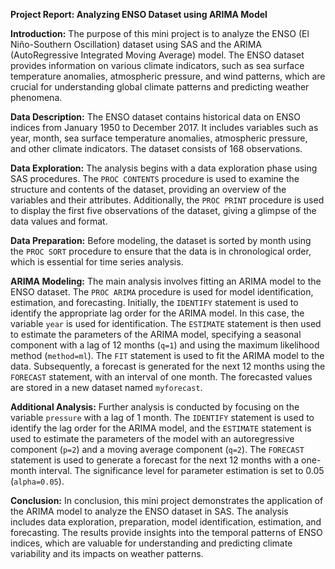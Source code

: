 
**Project Report: Analyzing ENSO Dataset using ARIMA Model**

**Introduction:**
The purpose of this mini project is to analyze the ENSO (El Niño-Southern Oscillation) dataset using SAS and the ARIMA (AutoRegressive Integrated Moving Average) model. The ENSO dataset provides information on various climate indicators, such as sea surface temperature anomalies, atmospheric pressure, and wind patterns, which are crucial for understanding global climate patterns and predicting weather phenomena.

**Data Description:**
The ENSO dataset contains historical data on ENSO indices from January 1950 to December 2017. It includes variables such as year, month, sea surface temperature anomalies, atmospheric pressure, and other climate indicators. The dataset consists of 168 observations.

**Data Exploration:**
The analysis begins with a data exploration phase using SAS procedures. The `PROC CONTENTS` procedure is used to examine the structure and contents of the dataset, providing an overview of the variables and their attributes. Additionally, the `PROC PRINT` procedure is used to display the first five observations of the dataset, giving a glimpse of the data values and format.

**Data Preparation:**
Before modeling, the dataset is sorted by month using the `PROC SORT` procedure to ensure that the data is in chronological order, which is essential for time series analysis.

**ARIMA Modeling:**
The main analysis involves fitting an ARIMA model to the ENSO dataset. The `PROC ARIMA` procedure is used for model identification, estimation, and forecasting. Initially, the `IDENTIFY` statement is used to identify the appropriate lag order for the ARIMA model. In this case, the variable `year` is used for identification. The `ESTIMATE` statement is then used to estimate the parameters of the ARIMA model, specifying a seasonal component with a lag of 12 months (`q=1`) and using the maximum likelihood method (`method=ml`). The `FIT` statement is used to fit the ARIMA model to the data. Subsequently, a forecast is generated for the next 12 months using the `FORECAST` statement, with an interval of one month. The forecasted values are stored in a new dataset named `myforecast`.

**Additional Analysis:**
Further analysis is conducted by focusing on the variable `pressure` with a lag of 1 month. The `IDENTIFY` statement is used to identify the lag order for the ARIMA model, and the `ESTIMATE` statement is used to estimate the parameters of the model with an autoregressive component (`p=2`) and a moving average component (`q=2`). The `FORECAST` statement is used to generate a forecast for the next 12 months with a one-month interval. The significance level for parameter estimation is set to 0.05 (`alpha=0.05`).

**Conclusion:**
In conclusion, this mini project demonstrates the application of the ARIMA model to analyze the ENSO dataset in SAS. The analysis includes data exploration, preparation, model identification, estimation, and forecasting. The results provide insights into the temporal patterns of ENSO indices, which are valuable for understanding and predicting climate variability and its impacts on weather patterns.
